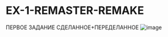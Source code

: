 # EX-1-REMASTER-REMAKE
ПЕРВОЕ ЗАДАНИЕ СДЕЛАННОЕ+ПЕРЕДЕЛАННОЕ 
![image](https://user-images.githubusercontent.com/96368452/234069388-d3bd83c8-3877-4b96-84f1-982b1b57be13.png)
